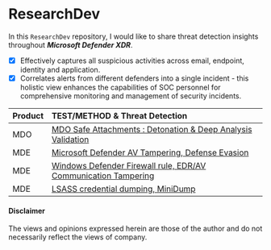 # ResearchDev
In this `ResearchDev` repository, I would like to share threat detection insights throughout ***Microsoft Defender XDR***.

- [x] Effectively captures all suspicious activities across email, endpoint, identity and application.
- [x] Correlates alerts from different defenders into a single incident - this holistic view enhances the capabilities of SOC personnel for comprehensive monitoring and management of security incidents.

| Product | TEST/METHOD & Threat Detection |
|:--------|:-------------------------------------------------------------------------------------------------------------------------------------------------------------|
|   MDO   | [MDO Safe Attachments : Detonation & Deep Analysis Validation](https://github.com/LearningKijo/ResearchDev/blob/main/DEV/DEV01-MDO-FileDetonation/README.md) |
|   MDE   | [Microsoft Defender AV Tampering, Defense Evasion](https://github.com/LearningKijo/ResearchDev/blob/main/DEV/DEV02-AVtampering/Dev02-AVTampering.md)  |
|   MDE   | [Windows Defender Firewall rule, EDR/AV Communication Tampering](https://github.com/LearningKijo/ResearchDev/blob/main/DEV/DEV03-FirewallTampering/Dev03-FirewallTampering.md) |
|   MDE   | [LSASS credential dumping, MiniDump](https://github.com/LearningKijo/ResearchDev/blob/main/DEV/DEV04-LSASSdumping-MiniDump/Dev04-LSASSdumping-MiniDump.md)

#### Disclaimer
The views and opinions expressed herein are those of the author and do not necessarily reflect the views of company.
